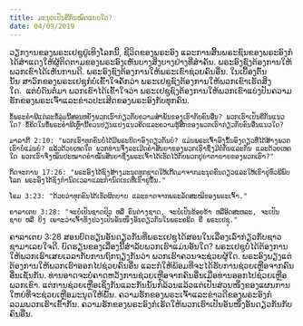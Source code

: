 ```yaml
---
title: ມະນຸດເປັນຄືກັນໝົດແບບໃດ?
date: 04/09/2019
---
```


ວຽກງານຂອງພຣະເຢຊູຢູ່ເທິງໂລກນີ້, ຊີວິດຂອງພຣະອົງ ແລະການສິ້ນພຣະຊົນຂອງພຣະອົງກໍໄດ້ສຳແດງໃຫ້ຜູ້ຕິດຕາມຂອງພຣະອົງເຫັນບາງສິ່ງບາງຢ່າງທີ່ສຳຄັນ. ພຣະອົງຊົງຕ້ອງການໃຫ້ພວກເຂົາໄດ້ເຫັນການດີ. ພຣະອົງຊົງຕ້ອງການໃຫ້ພຣະເຂົາຊ່ວຍຄົນອື່ນ. ໃນເບື້ອງຕົ້ນນັ້ນ ສາວົກຂອງພຣະເຢຊູກໍບໍ່ເຂົ້າໃຈຄັກວ່າ ພຣະເຢຊູຊົງຕ້ອງການໃຫ້ພວກເຂົາເຮັດສິ່ງໃດ.  ແຕ່ບໍ່ດົນຕໍ່ມາ ພວກເຂົາໄດ້ເຂົ້າໃຈວ່າ ພຣະເຢຊູຊົງຕ້ອງການໃຫ້ພວກເຂົາແບ່ງປັນຄວາມຮັກຂອງພຣະເຈົ້າແລະຂ່າວປະເສີດຂອງພຣະອົງກັບທຸກຄົນ.

`ຂໍ້ພຣະຄຳພີແຕ່ລະຂໍ້ລຸ່ມນີ້ສອນຫຍັງພວກເຮົາກ່ຽວກັບຄວາມສຳພັນຂອງເຮົາກັບຄົນອື່ນ? ພວກເຮົາເປັນຄືກັນແນວໃດ? ຂໍ້ຄິດໃນຂໍ້ພຣະຄຳພີເຫຼົ່ານີ້ຄວນປ່ຽນແປງແນວຄິດແລະຄວາມຮູ້ສຶກຂອງພວກເຮົາກ່ຽວກັບຄົນອື່ນແນວໃດ?`

`ມາລາກີ 2:10: "ພວກ​ເຮົາ​ທຸກ​ຄົນ​ບໍ່​ໄດ້​ມີ​ພຣະ​ບິ​ດາ​ອົງ​ດຽວ​ກັນ​ບໍ? ແມ່ນ​ພຣະ​ເຈົ້າ​ອົງ​ນັ້ນ​ອົງ​ດຽວ​ທີ່​ໄດ້​ສ້າງ​ພວກ​ເຮົາ​ບໍ່​ແມ່ນ​ບໍ? ແລ້ວ​ດ້ວຍ​ເຫດ​ໃດ ​ພວກ​ທ່ານ​ຈຶ່ງ​ລະ​ເມີດ​ຄຳ​ສັນ​ຍາ​ຂອງ​ພວກ​ເຮົາ​ຊຶ່ງ​ມີ​ຕໍ່​ກັນ​ແລະ​ກັນ ແລະ​ດ້ວຍ​ເຫດ​ໃດ ພວກ​ເຮົາ​ຈຶ່ງ​ໝິ່ນ​ປະ​ໝາດ​ຄຳ​ໝັ້ນ​ສັນ​ຍາ​ຊຶ່ງ​ພຣະ​ເຈົ້າ​ໄດ້​ເຮັດ​ໄວ້​ກັບ​ພວກ​ປູ່​ຍ່າ​ຕາ​ຍາຍ​ຂອງ​ພວກ​ເຮົາ?"`

`ກິດຈະການ 17:26: "ພຣະ​ອົງ​ໄດ້​ຊົງ​ສ້າງ​ມະ​ນຸດ​ທຸກ​ຊາດໃຫ້​ເກີດ​ມາ​ຈາກ​ມະ​ນຸດ​ຄົນ​ດຽວແລະ​ໃຫ້​ເຂົາ​ຢູ່​ທົ່ວ​ພີ​ພົບ​ໂລກ ພຣະ​ອົງ​ໄດ້​ຊົງ​ກຳ​ນົດ​ເວ​ລາແລະ​ກຳ​ນົດ​ເຂດ​ທີ່​ເຂົາ​ຢູ່​ນັ້ນ."`

`ໂຣມ 3:23: "ດ້ວຍ​ວ່າ​ທຸກ​ຄົນ​ໄດ້​ເຮັດ​ຜິດ​ບາບ ແລະ​ຂາດ​ຈາກ​ພຣະ​ລັດ​ສະ​ໝີ​ຂອງ​ພຣະ​ເຈົ້າ."`

`ຄາລາເຕຍ 3:28: "ຈະ​ບໍ່​ເປັນ​ຊາດຢິວ ຫລື ​ຄົນ​ຕ່າງ​ຊາດ, ຈະ​ບໍ່​ເປັນ​ຂ້ອຍ​ຂ້າ ​ຫລື​ອິດ​ສະຫລະ, ຈະ​ເປັນ​ຊາຍ ​ຫລື ​ຍິງ ເພາະ​ວ່າ​ເຈົ້າ​ທັງ​ປວງ​ເປັນ​ອັນ​ໜຶ່ງ​ອັນ​ດຽວ​ກັນ​ໃນພຣະ​ຄຣິດ ຄື ພຣະ​ເຢ​ຊູ."`

ຄາລາເຕຍ 3:28 ສອນບົດຮຽນອັນດຽວກັນທີ່ພຣະເຢຊູໄດ້ສອນໃນເລື່ອງເລົ່າກ່ຽວກັບຊາວຊາມາເລຍໃຈດີ. ບົດຮຽນຂອງເລື່ອງນີ້ສຳລັບພວກເຮົາແມ່ນອັນໃດ? ພຣະເຢຊູບໍ່ໄດ້ຕ້ອງການໃຫ້ພວກເຮົາເສຍເວລາກັບການຖົກຖຽງກັນວ່າ ພວກເຮົາຄວນຈະຊ່ວຍຜູ້ໃດ. ພຣະອົງພຽງແຕ່ຕ້ອງການໃຫ້ພວກເຮົາອອກໄປຊ່ວຍຄົນອື່ນ ແລະກໍໃຫ້ພ້ອມທີ່ຈະໄດ້ຮັບການຊ່ວຍເຫຼືອຈາກຄົນອື່ນເຊັ່ນກັນ. ທ່ານອາດຈະບໍ່ຄາດຫວັງການຊ່ວຍເຫຼືອຈາກຄົນອື່ນເມື່ອທ່ານອອກໄປຊ່ວຍເຫຼືອພວກເຂົາ. ແຕ່ການຊ່ວຍເຫຼືອເຊິ່ງກັນແລະກັນນັ້ນກໍລ້ວນແລ້ວແຕ່ເປັນສ່ວນໜຶ່ງຂອງແຜນການໃຫຍ່ທີ່ຈະຊ່ວຍເຫຼືອມະນຸດໃຫ້ພົ້ນ. ຄວາມຮັກຂອງພຣະເຈົ້າແລະຂ່າວດີຂອງພຣະອົງກໍລວມພວກເຮົາເຂົ້າກັນ. ຄວາມຮັກຂອງພຣະອົງກໍເຮັດໃຫ້ພວກເຮົາເປັນອັນໜຶ່ງອັນດຽວກັນກັບຄົນອື່ນ.